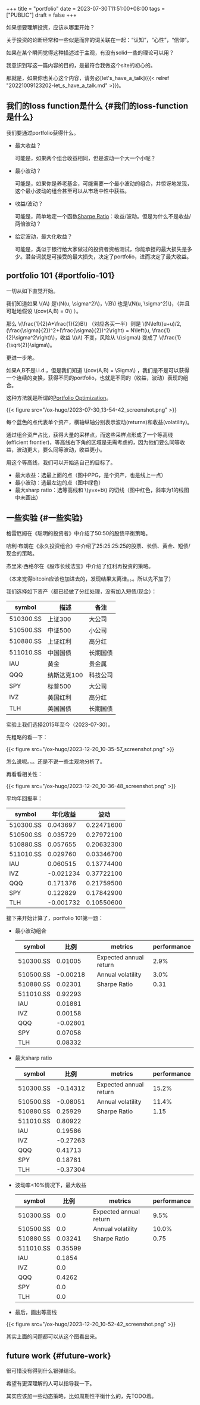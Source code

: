 +++
title = "portfolio"
date = 2023-07-30T11:51:00+08:00
tags = ["PUBLIC"]
draft = false
+++

如果想要理解投资，应该从哪里开始？

关于投资的论断经常和一些似是而非的词关联在一起：“认知”，“心性”，“信仰”。

如果在某个瞬间觉得这种描述过于主观，有没有solid一些的理论可以用？

我意识到写这一篇内容的目的，是最符合我做这个site的初心的。

那就是，如果你也关心这个内容，请务必[let's_have_a_talk]({{< relref "20221009123202-let_s_have_a_talk.md" >}})。

<!--more-->


## 我们的loss function是什么 {#我们的loss-function是什么}

我们要通过portfolio获得什么。

-   最大收益？

    可能是，如果两个组合收益相同，但是波动一个大一个小呢？
-   最小波动？

    可能是，如果你是养老基金，可能需要一个最小波动的组合，并惊讶地发现，这个最小波动的组合甚至可以从市场中性中获益。

-   收益/波动？

    可能是，简单地定一个函数[Sharpe Ratio](https://en.wikipedia.org/wiki/Sharpe_ratio)：收益/波动。但是为什么不是收益/两倍波动？

-   给定波动，最大化收益？

    可能是，类似于银行给大家做过的投资者资格测试，你能承担的最大损失是多少。潜台词就是可接受的最大损失，决定了portfolio，进而决定了最大收益。


## portfolio 101 {#portfolio-101}

一切从如下直觉开始。

我们知道如果 \\(A\\) 是\\(N(u, \sigma^2)\\)，\\(B\\) 也是\\(N(u, \sigma^2)\\)，（并且可耻地假设 \\(cov(A,B) = 0\\) ）。

那么 \\(\frac{1}{2}A+\frac{1}{2}B\\) （对应各买一半）则是  \\(N\left((u+u)/2, (\frac{\sigma}{2})^2+(\frac{\sigma}{2})^2\right) = N\left(u, \frac{1}{2}\sigma^2\right)\\)，收益 \\(u\\) 不变，风险从 \\(\sigma\\) 变成了 \\(\frac{1}{\sqrt{2}}\sigma\\)。

更进一步地。

如果A,B不是i.i.d.，但是我们知道 \\(cov(A,B) = \Sigma\\) ，我们是不是可以获得一个连续的变换，获得不同的portfolio，也就是不同的（收益，波动）表现的组合。

这种方法就是所谓的[Portfolio Optimization](https://en.wikipedia.org/wiki/Portfolio_optimization)。

{{< figure src="/ox-hugo/2023-07-30_13-54-42_screenshot.png" >}}

每个蓝色的点代表单个资产，横轴纵轴分别表示波动(returns)和收益(volatility)。

通过组合资产占比，获得大量的采样点，而这些采样点形成了一个等高线(efficient frontier)，等高线右下角的区域是无需考虑的，因为他们要么同等收益，波动更大，要么同等波动，收益更小。

用这个等高线，我们可以开始选自己的目标了。

-   最大收益：选最上面的点（图中PPG，是个资产，也是线上一点）
-   最小波动：选最左边的点（图中绿色）
-   最大sharp ratio：选等高线和 \\(y=x+b\\) 的切线（图中红色，斜率为1的线图中未画出）


## 一些实验 {#一些实验}

格雷厄姆在《聪明的投资者》中介绍了50:50的股债平衡策略。

哈利·布朗在《永久投资组合》中介绍了25:25:25:25的股票、长债、黄金、短债/现金的策略。

杰里米·西格尔在《股市长线法宝》中介绍了红利再投资的策略。

（本来觉得bitcoin应该也加进去的，发现结果太离谱。。。所以先不加了）

我们选择如下资产（都已经做了分红处理，没有加入短债/现金）：

| symbol    | 描述    | 备注 |
|-----------|-------|----|
| 510300.SS | 上证300 | 大公司 |
| 510500.SS | 中证500 | 小公司 |
| 510880.SS | 上证红利 | 高分红 |
| 511010.SS | 中国国债 | 长期国债 |
| IAU       | 黄金    | 贵金属 |
| QQQ       | 纳斯达克100 | 科技公司 |
| SPY       | 标普500 | 大公司 |
| IVZ       | 美国红利 | 高分红 |
| TLH       | 美国国债 | 长期国债 |

实验上我们选择2015年至今（2023-07-30）。

先粗略的看一下：

{{< figure src="/ox-hugo/2023-12-20_10-35-57_screenshot.png" >}}

怎么说呢。。。还是不说一些主观地分析了。

再看看相关性：

{{< figure src="/ox-hugo/2023-12-20_10-36-48_screenshot.png" >}}

平均年回报率：

| symbol    | 年化收益  | 波动       |
|-----------|-------|----------|
| 510300.SS | 0.043697  | 0.22471600 |
| 510500.SS | 0.035729  | 0.27972100 |
| 510880.SS | 0.057655  | 0.20632300 |
| 511010.SS | 0.029760  | 0.03346700 |
| IAU       | 0.060515  | 0.13774400 |
| IVZ       | -0.021234 | 0.37722100 |
| QQQ       | 0.171376  | 0.21759500 |
| SPY       | 0.122829  | 0.17842900 |
| TLH       | -0.001732 | 0.10550600 |

接下来开始计算了，portfolio 101第一题：

-   最小波动组合

    | symbol    | 比例     |   | metrics                | performance |
    |-----------|--------|---|------------------------|-------------|
    | 510300.SS | 0.01005  |   | Expected annual return | 2.9%        |
    | 510500.SS | -0.00218 |   | Annual volatility      | 3.0%        |
    | 510880.SS | 0.02301  |   | Sharpe Ratio           | 0.31        |
    | 511010.SS | 0.92293  |   |                        |             |
    | IAU       | 0.01881  |   |                        |             |
    | IVZ       | 0.00158  |   |                        |             |
    | QQQ       | -0.02801 |   |                        |             |
    | SPY       | 0.07058  |   |                        |             |
    | TLH       | 0.08332  |   |                        |             |

-   最大sharp ratio

    | symbol    | 比例     |   | metrics                | performance |
    |-----------|--------|---|------------------------|-------------|
    | 510300.SS | -0.14312 |   | Expected annual return | 15.2%       |
    | 510500.SS | -0.08051 |   | Annual volatility      | 11.4%       |
    | 510880.SS | 0.25929  |   | Sharpe Ratio           | 1.15        |
    | 511010.SS | 0.80922  |   |                        |             |
    | IAU       | 0.19586  |   |                        |             |
    | IVZ       | -0.27263 |   |                        |             |
    | QQQ       | 0.41713  |   |                        |             |
    | SPY       | 0.18781  |   |                        |             |
    | TLH       | -0.37304 |   |                        |             |

<!--listend-->

-   波动率&lt;10%情况下，最大收益

    | symbol    | 比例    |   | metrics                | performance |
    |-----------|-------|---|------------------------|-------------|
    | 510300.SS | 0.0     |   | Expected annual return | 9.5%        |
    | 510500.SS | 0.0     |   | Annual volatility      | 10.0%       |
    | 510880.SS | 0.03241 |   | Sharpe Ratio           | 0.75        |
    | 511010.SS | 0.35599 |   |                        |             |
    | IAU       | 0.1854  |   |                        |             |
    | IVZ       | 0.0     |   |                        |             |
    | QQQ       | 0.4262  |   |                        |             |
    | SPY       | 0.0     |   |                        |             |
    | TLH       | 0.0     |   |                        |             |

<!--listend-->

-   最后，画出等高线

{{< figure src="/ox-hugo/2023-12-20_10-52-42_screenshot.png" >}}

其实上面的问题都可以从这个图看出来。


## future work {#future-work}

很可惜没有得到什么银弹结论。

希望有更深理解的人可以指导我一下。

其实应该加一些动态策略，比如周期性平衡什么的，先TODO着。
